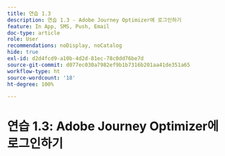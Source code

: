```yaml
---
title: 연습 1.3
description: 연습 1.3 - Adobe Journey Optimizer에 로그인하기
feature: In App, SMS, Push, Email
doc-type: article
role: User
recommendations: noDisplay, noCatalog
hide: true
exl-id: d2d4fcd9-a10b-4d2d-81ec-78c0dd76be7d
source-git-commit: d077ec030a7982ef9b1b7316b201aa41de351a65
workflow-type: ht
source-wordcount: '18'
ht-degree: 100%

---
```


# 연습 1.3: Adobe Journey Optimizer에 로그인하기
